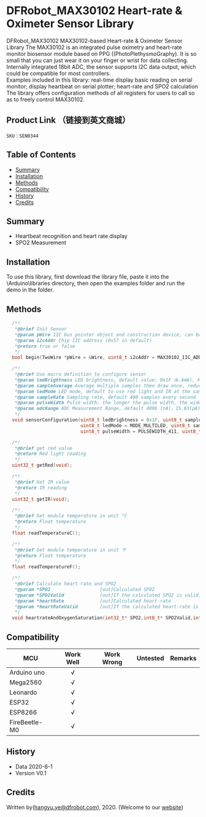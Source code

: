 # DFRobot_MAX30102 Heart-rate & Oximeter Sensor Library 
DFRobot_MAX30102 MAX30102-based Heart-rate & Oximeter Sensor Library
The MAX30102 is an integrated pulse oximetry and heart-rate monitor biosensor module based on PPG ((PhotoPlethysmoGraphy).
It is so small that you can just wear it on your finger or wrist for data collecting. Internally integrated 18bit ADC, the sensor 
supports I2C data output, which could be compatible for most controllers.<br>
Examples included in this library: real-time display basic reading on serial monitor; display heartbeat on serial plotter; heart-rate and SPO2 calculation<br>
The library offers configuration methods of all registers for users to call so as to freely control MAX30102.<br>

## Product Link （链接到英文商城）
    SKU：SEN0344
   
## Table of Contents

* [Summary](#summary)
* [Installation](#installation)
* [Methods](#methods)
* [Compatibility](#compatibility)
* [History](#history)
* [Credits](#credits)

## Summary

* Heartbeat recognition and heart rate display <br>
* SPO2 Measurement <br>


## Installation

To use this library, first download the library file, paste it into the \Arduino\libraries directory, then open the examples folder and run the demo in the folder.

## Methods

```C++
  /*!
   *@brief Init Sensor
   *@param pWire IIC bus pointer object and construction device, can both pass or not pass parameters (Wire in default)
   *@param i2cAddr Chip IIC address (0x57 in default)
   *@return true or false
   */
  bool begin(TwoWire *pWire = &Wire, uint8_t i2cAddr = MAX30102_IIC_ADDRESS);

  /*!
   *@brief Use macro definition to configure sensor 
   *@param ledBrightness LED brightness, default value: 0x1F（6.4mA), Range: 0~255（0=Off, 255=50mA）
   *@param sampleAverage Average multiple samples then draw once, reduce data throughput, default 4 samples average
   *@param ledMode LED mode, default to use red light and IR at the same time 
   *@param sampleRate Sampling rate, default 400 samples every second 
   *@param pulseWidth Pulse width: the longer the pulse width, the wider the detection range. Default to be Max range 
   *@param adcRange ADC Measurement Range, default 4096 (nA)，15.63(pA) per LSB
   */
  void sensorConfiguration(uint8_t ledBrightness = 0x1F, uint8_t sampleAverage = SAMPLEAVG_4, \
                           uint8_t ledMode = MODE_MULTILED, uint8_t sampleRate = SAMPLERATE_400, \
                           uint8_t pulseWidth = PULSEWIDTH_411, uint8_t adcRange = ADCRANGE_4096);

  /*!
   *@brief get red value 
   *@return Red light reading
   */
  uint32_t getRed(void);

  /*!
   *@brief Get IR value 
   *@return IR reading 
   */
  uint32_t getIR(void);

  /*!
   *@brief Get module temperature in unit °C
   *@return Float temperature 
   */
  float readTemperatureC();

  /*!
   *@brief Get module temperature in unit ℉
   *@return Float temperature 
   */
  float readTemperatureF();

  /*!
   *@brief Calculate heart rate and SPO2 
   *@param *SPO2                  [out]Calculated SPO2
   *@param *SPO2Valid             [out]If the calculated SPO2 is valid, the value is 1
   *@param *heartRate             [out]Calculated heart-rate
   *@param *heartRateValid        [out]If the calculated heart-rate is valid, the value is 1
   */
  void heartrateAndOxygenSaturation(int32_t* SPO2,int8_t* SPO2Valid,int32_t* heartRate,int8_t* heartRateValid);

```

## Compatibility

MCU                | Work Well    | Work Wrong   | Untested    | Remarks
------------------ | :----------: | :----------: | :---------: | -----
Arduino uno        |      √       |              |             | 
Mega2560        |      √       |              |             | 
Leonardo        |      √       |              |             | 
ESP32        |      √       |              |             | 
ESP8266        |      √       |              |             | 
FireBeetle-M0        |      √       |              |             | 


## History

- Data 2020-6-1
- Version V0.1


## Credits

Written by(hangyu.ye@dfrobot.com), 2020. (Welcome to our [website](https://www.dfrobot.com/))

